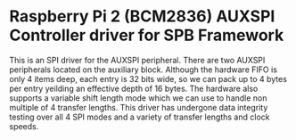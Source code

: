 # Raspberry Pi 2 (BCM2836) AUXSPI Controller driver for SPB Framework

This is an SPI driver for the AUXSPI peripheral. There are two AUXSPI
peripherals located on the auxiliary block. Although the hardware FIFO is only
4 items deep, each entry is 32 bits wide, so we can pack up to 4 bytes
per entry yeilding an effective depth of 16 bytes. The hardware also supports
a variable shift length mode which we can use to handle non multiple of 4
transfer lengths. This driver has undergone data integrity testing over all
4 SPI modes and a variety of transfer lengths and clock speeds.
